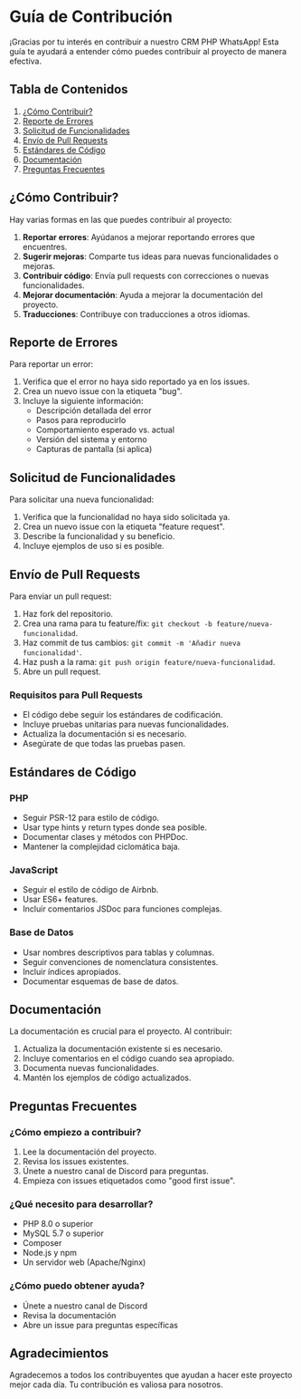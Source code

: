 # Guía de Contribución

¡Gracias por tu interés en contribuir a nuestro CRM PHP WhatsApp! Esta guía te ayudará a entender cómo puedes contribuir al proyecto de manera efectiva.

## Tabla de Contenidos

1. [¿Cómo Contribuir?](#cómo-contribuir)
2. [Reporte de Errores](#reporte-de-errores)
3. [Solicitud de Funcionalidades](#solicitud-de-funcionalidades)
4. [Envío de Pull Requests](#envío-de-pull-requests)
5. [Estándares de Código](#estándares-de-código)
6. [Documentación](#documentación)
7. [Preguntas Frecuentes](#preguntas-frecuentes)

## ¿Cómo Contribuir?

Hay varias formas en las que puedes contribuir al proyecto:

1. **Reportar errores**: Ayúdanos a mejorar reportando errores que encuentres.
2. **Sugerir mejoras**: Comparte tus ideas para nuevas funcionalidades o mejoras.
3. **Contribuir código**: Envía pull requests con correcciones o nuevas funcionalidades.
4. **Mejorar documentación**: Ayuda a mejorar la documentación del proyecto.
5. **Traducciones**: Contribuye con traducciones a otros idiomas.

## Reporte de Errores

Para reportar un error:

1. Verifica que el error no haya sido reportado ya en los issues.
2. Crea un nuevo issue con la etiqueta "bug".
3. Incluye la siguiente información:
   - Descripción detallada del error
   - Pasos para reproducirlo
   - Comportamiento esperado vs. actual
   - Versión del sistema y entorno
   - Capturas de pantalla (si aplica)

## Solicitud de Funcionalidades

Para solicitar una nueva funcionalidad:

1. Verifica que la funcionalidad no haya sido solicitada ya.
2. Crea un nuevo issue con la etiqueta "feature request".
3. Describe la funcionalidad y su beneficio.
4. Incluye ejemplos de uso si es posible.

## Envío de Pull Requests

Para enviar un pull request:

1. Haz fork del repositorio.
2. Crea una rama para tu feature/fix: `git checkout -b feature/nueva-funcionalidad`.
3. Haz commit de tus cambios: `git commit -m 'Añadir nueva funcionalidad'`.
4. Haz push a la rama: `git push origin feature/nueva-funcionalidad`.
5. Abre un pull request.

### Requisitos para Pull Requests

- El código debe seguir los estándares de codificación.
- Incluye pruebas unitarias para nuevas funcionalidades.
- Actualiza la documentación si es necesario.
- Asegúrate de que todas las pruebas pasen.

## Estándares de Código

### PHP

- Seguir PSR-12 para estilo de código.
- Usar type hints y return types donde sea posible.
- Documentar clases y métodos con PHPDoc.
- Mantener la complejidad ciclomática baja.

### JavaScript

- Seguir el estilo de código de Airbnb.
- Usar ES6+ features.
- Incluir comentarios JSDoc para funciones complejas.

### Base de Datos

- Usar nombres descriptivos para tablas y columnas.
- Seguir convenciones de nomenclatura consistentes.
- Incluir índices apropiados.
- Documentar esquemas de base de datos.

## Documentación

La documentación es crucial para el proyecto. Al contribuir:

1. Actualiza la documentación existente si es necesario.
2. Incluye comentarios en el código cuando sea apropiado.
3. Documenta nuevas funcionalidades.
4. Mantén los ejemplos de código actualizados.

## Preguntas Frecuentes

### ¿Cómo empiezo a contribuir?

1. Lee la documentación del proyecto.
2. Revisa los issues existentes.
3. Únete a nuestro canal de Discord para preguntas.
4. Empieza con issues etiquetados como "good first issue".

### ¿Qué necesito para desarrollar?

- PHP 8.0 o superior
- MySQL 5.7 o superior
- Composer
- Node.js y npm
- Un servidor web (Apache/Nginx)

### ¿Cómo puedo obtener ayuda?

- Únete a nuestro canal de Discord
- Revisa la documentación
- Abre un issue para preguntas específicas

## Agradecimientos

Agradecemos a todos los contribuyentes que ayudan a hacer este proyecto mejor cada día. Tu contribución es valiosa para nosotros. 